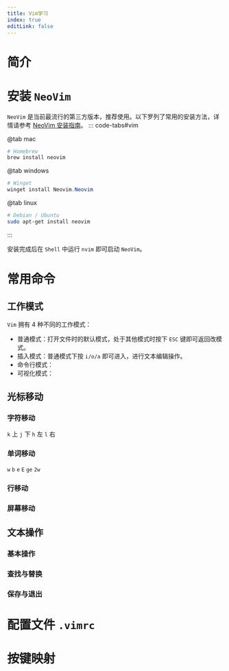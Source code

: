 ```yaml
---
title: Vim学习
index: true
editLink: false
---
```

# 简介

# 安装 `NeoVim`
`NeoVim` 是当前最流行的第三方版本，推荐使用。以下罗列了常用的安装方法，详情请参考 [NeoVim 安装指南](https://github.com/neovim/neovim/wiki/Installing-Neovim)。
::: code-tabs#vim

@tab mac
```bash
# Homebrew
brew install neovim
```

@tab windows
```powershell
# Winget
winget install Neovim.Neovim
```

@tab linux
```bash
# Debian / Ubuntu
sudo apt-get install neovim
```

:::

安装完成后在 `Shell` 中运行 `nvim` 即可启动 `NeoVim`。
# 常用命令
## 工作模式
`Vim` 拥有 4 种不同的工作模式：
- 普通模式：打开文件时的默认模式，处于其他模式时按下 `ESC` 键即可返回改模式。
- 插入模式：普通模式下按 `i/o/a` 即可进入，进行文本编辑操作。
- 命令行模式：
- 可视化模式：

## 光标移动
### 字符移动
`k` 上
`j` 下
`h` 左
`l` 右

### 单词移动
`w`
`b`
`e`
`E`
`ge`
`2w`

### 行移动


### 屏幕移动


## 文本操作
### 基本操作


### 查找与替换


### 保存与退出




# 配置文件 `.vimrc`




# 按键映射
